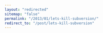 ```yaml
---
layout: "redirected"
sitemap: "false"
permalink: "/2013/01/lets-kill-subversion/"
redirect_to: "/post/lets-kill-subversion"
---
```




